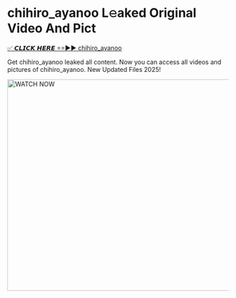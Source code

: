 # chihiro_ayanoo L𝚎aked Original Video And Pict

<p><a href="https://cliphot.my.id/chihiro_ayanoo" rel="nofollow">✅ 𝘾𝙇𝙄𝘾𝙆 𝙃𝙀𝙍𝙀 ==►► chihiro_ayanoo​</a></p>


<p>Get chihiro_ayanoo leaked all content. Now you can access all videos and pictures of chihiro_ayanoo. New Updated Files 2025!</p>


<p><a rel="nofollow" title="WATCH NOW" href="https://cliphot.my.id/chihiro_ayanoo"><img border="chihiro_ayanoo" height="480" width="720" title="WATCH NOW" alt="WATCH NOW" src="https://i.ibb.co.com/xMMVF88/686577567.gif"></a></p>